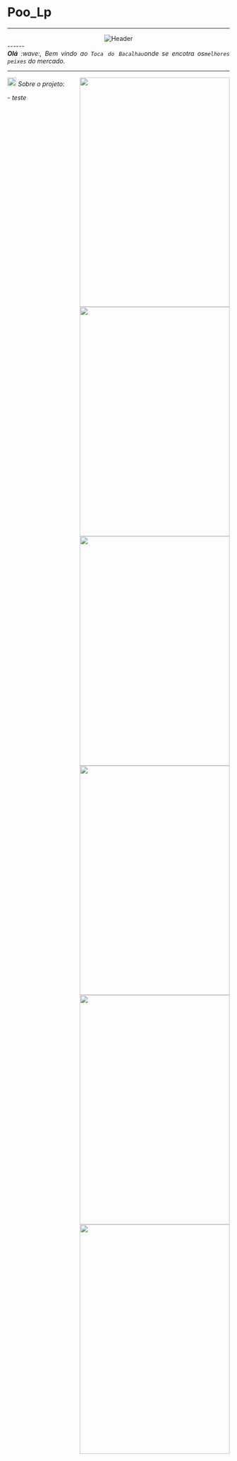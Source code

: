 # Poo_Lp

-----

<div align="center">
<img alt="Header" src="https://github.com/Dnizdj/Dnizdj/blob/main/img/tela%201%20(1).png"/>
</div>
------
</div>
<div align="justify">
<i><b>Olá</b> :wave:, Bem vindo ao <code>Toca do Bacalhau</code>onde se encotra os<code>melhores peixes</code> do mercado.
</div>

-----

<div>
<div>
<img align="right" src="https://github.com/Dnizdj/Dnizdj/blob/main/img/projetinhopai3.png" width="340px" height="520px"/>
<img align="right" src="https://github.com/Dnizdj/Dnizdj/blob/main/img/projetinhopai.png" width="340px" height="520px"/>
<img align="right" src="https://github.com/Dnizdj/Dnizdj/blob/main/img/projetinhopai4.png" width="340px" height="520px"/>
<img align="right" src="https://github.com/Dnizdj/Dnizdj/blob/main/img/projetinhopai2.png" width="340px" height="520px"/>
<img align="right" src="https://github.com/Dnizdj/Dnizdj/blob/main/img/projetinhopai26.png" width="340px" height="520px"/>
<img align="right" src="https://github.com/Dnizdj/Dnizdj/blob/main/img/projetinhopai5.png" width="340px" height="520px"/> 
</div>
  
<img height="20" src="https://github.com/Dnizdj/Dnizdj/blob/main/img/projetinhopai.png"/> Sobre o projeto:

<div align="justify">
<p> 
- teste
</p>
</div>
</div>


